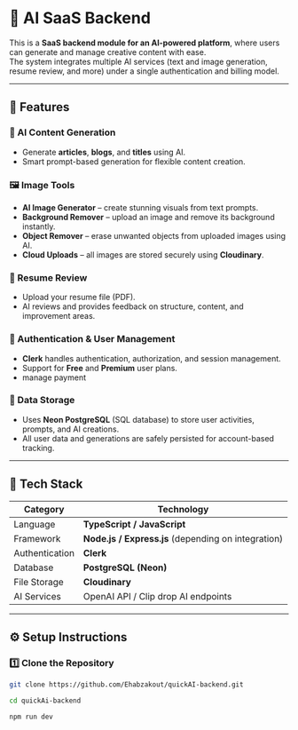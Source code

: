 # 🧠 AI SaaS Backend

This is a **SaaS backend module for an AI-powered platform**, where users can generate and manage creative content with ease.  
The system integrates multiple AI services (text and image generation, resume review, and more) under a single authentication and billing model.

---

## 🚀 Features

### 📝 AI Content Generation

- Generate **articles**, **blogs**, and **titles** using AI.
- Smart prompt-based generation for flexible content creation.

### 🖼️ Image Tools

- **AI Image Generator** – create stunning visuals from text prompts.
- **Background Remover** – upload an image and remove its background instantly.
- **Object Remover** – erase unwanted objects from uploaded images using AI.
- **Cloud Uploads** – all images are stored securely using **Cloudinary**.

### 📄 Resume Review

- Upload your resume file (PDF).
- AI reviews and provides feedback on structure, content, and improvement areas.

### 🔐 Authentication & User Management

- **Clerk** handles authentication, authorization, and session management.
- Support for **Free** and **Premium** user plans.
- manage payment

### 💾 Data Storage

- Uses **Neon PostgreSQL** (SQL database) to store user activities, prompts, and AI creations.
- All user data and generations are safely persisted for account-based tracking.

---

## 🧩 Tech Stack

| Category       | Technology                                          |
| -------------- | --------------------------------------------------- |
| Language       | **TypeScript / JavaScript**                         |
| Framework      | **Node.js / Express.js** (depending on integration) |
| Authentication | **Clerk**                                           |
| Database       | **PostgreSQL (Neon)**                               |
| File Storage   | **Cloudinary**                                      |
| AI Services    | OpenAI API / Clip drop AI endpoints                 |

---

## ⚙️ Setup Instructions

### 1️⃣ Clone the Repository

```bash
git clone https://github.com/Ehabzakout/quickAI-backend.git

cd quickAi-backend

npm run dev
```

